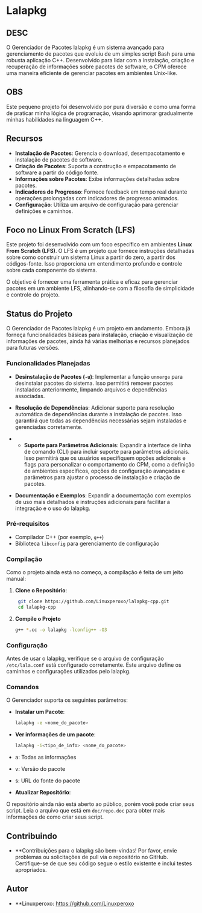 # Lalapkg

## DESC

O Gerenciador de Pacotes lalapkg é um sistema avançado para gerenciamento de pacotes que evoluiu de um simples script Bash para uma robusta aplicação C++. Desenvolvido para lidar com a instalação, criação e recuperação de informações sobre pacotes de software, o CPM oferece uma maneira eficiente de gerenciar pacotes em ambientes Unix-like.

## OBS

Este pequeno projeto foi desenvolvido por pura diversão e como uma forma de praticar minha lógica de programação, visando aprimorar gradualmente minhas habilidades na linguagem C++.

## Recursos
- **Instalação de Pacotes**: Gerencia o download, desempacotamento e instalação de pacotes de software.
- **Criação de Pacotes**: Suporta a construção e empacotamento de software a partir do código fonte.
- **Informações sobre Pacotes**: Exibe informações detalhadas sobre pacotes.
- **Indicadores de Progresso**: Fornece feedback em tempo real durante operações prolongadas com indicadores de progresso animados.
- **Configuração**: Utiliza um arquivo de configuração para gerenciar definições e caminhos.

## Foco no Linux From Scratch (LFS)

Este projeto foi desenvolvido com um foco específico em ambientes **Linux From Scratch (LFS)**. O LFS é um projeto que fornece instruções detalhadas sobre como construir um sistema Linux a partir do zero, a partir dos códigos-fonte. Isso proporciona um entendimento profundo e controle sobre cada componente do sistema.

O objetivo é fornecer uma ferramenta prática e eficaz para gerenciar pacotes em um ambiente LFS, alinhando-se com a filosofia de simplicidade e controle do projeto.

## Status do Projeto

O Gerenciador de Pacotes lalapkg é um projeto em andamento. Embora já forneça funcionalidades básicas para instalação, criação e visualização de informações de pacotes, ainda há várias melhorias e recursos planejados para futuras versões.

### Funcionalidades Planejadas

- **Desinstalação de Pacotes (`-u`)**: Implementar a função `unmerge` para desinstalar pacotes do sistema. Isso permitirá remover pacotes instalados anteriormente, limpando arquivos e dependências associadas.

- **Resolução de Dependências**: Adicionar suporte para resolução automática de dependências durante a instalação de pacotes. Isso garantirá que todas as dependências necessárias sejam instaladas e gerenciadas corretamente.

- - **Suporte para Parâmetros Adicionais**: Expandir a interface de linha de comando (CLI) para incluir suporte para parâmetros adicionais. Isso permitirá que os usuários especifiquem opções adicionais e flags para personalizar o comportamento do CPM, como a definição de ambientes específicos, opções de configuração avançadas e parâmetros para ajustar o processo de instalação e criação de pacotes.

-  **Documentação e Exemplos**: Expandir a documentação com exemplos de uso mais detalhados e instruções adicionais para facilitar a integração e o uso do lalapkg.

### Pré-requisitos

- Compilador C++ (por exemplo, `g++`)
- Biblioteca `libconfig` para gerenciamento de configuração

### Compilação

Como o projeto ainda está no começo, a compilação é feita de um jeito manual:

1. **Clone o Repositório**:

   ```sh
    git clone https://github.com/Linuxperoxo/lalapkg-cpp.git
    cd lalapkg-cpp
2. **Compile o Projeto**

    ```sh
    g++ *.cc -o lalapkg -lconfig++ -O3

### Configuração

Antes de usar o lalapkg, verifique se o arquivo de configuração `/etc/lala.conf` está configurado corretamente. Este arquivo define os caminhos e configurações utilizados pelo lalapkg.

### Comandos

O Gerenciador suporta os seguintes parâmetros:

- **Instalar um Pacote**:
  ```sh
  lalapkg -e <nome_do_pacote>

- **Ver informações de um pacote**:
  ```sh
  lalapkg -i<tipo_de_info> <nome_do_pacote>

- a: Todas as informações
- v: Versão do pacote
- s: URL do fonte do pacote


- **Atualizar Repositório**:

O repositório ainda não está aberto ao público, porém você pode criar seus script. Leia o arquivo que está     em `doc/repo.doc` para obter mais informações de como criar seus script.
  
## Contribuindo

- **Contribuições para o lalapkg são bem-vindas! Por favor, envie problemas ou solicitações de pull via o repositório no GitHub. Certifique-se de que seu código segue o estilo existente e inclui testes apropriados.

## Autor

- **Linuxperoxo: https://github.com/Linuxperoxo
